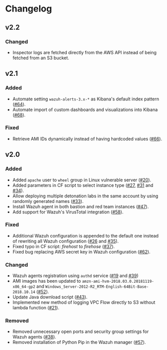 # Changelog

## v2.2
### Changed
* Inspector logs are fetched directly from the AWS API instead of being fetched from an S3 bucket.

## v2.1
### Added
* Automate setting `wazuh-alerts-3.x-*` as Kibana's default index pattern ([#64](https://github.com/sonofagl1tch/AWSDetonationLab/pull/64/)).
* Automate import of custom dashboards and visualizations into Kibana ([#68](https://github.com/sonofagl1tch/AWSDetonationLab/pull/68/)).

### Fixed
* Retrieve AMI IDs dynamically instead of having hardcoded values ([#66](https://github.com/sonofagl1tch/AWSDetonationLab/pull/66)).

## v2.0
### Added
* Added `apache` user to `wheel` group in Linux vulnerable server ([#20](https://github.com/sonofagl1tch/AWSDetonationLab/pull/20)).
* Added parameters in CF script to select instance type ([#27](https://github.com/sonofagl1tch/AWSDetonationLab/pull/27), [#31](https://github.com/sonofagl1tch/AWSDetonationLab/pull/31) and [#34](https://github.com/sonofagl1tch/AWSDetonationLab/pull/34)).
* Allow deploying multiple detonation labs in the same account by using randomly generated names ([#33](https://github.com/sonofagl1tch/AWSDetonationLab/pull/33)).
* Install Wazuh agent in both bastion and red team instances ([#47](https://github.com/sonofagl1tch/AWSDetonationLab/pull/47)).
* Add support for Wazuh's VirusTotal integration ([#58](https://github.com/sonofagl1tch/AWSDetonationLab/pull/58)).

### Fixed
* Additional Wazuh configuration is appended to the default one instead of rewriting all Wazuh configuration ([#26](https://github.com/sonofagl1tch/AWSDetonationLab/pull/26) and [#35](https://github.com/sonofagl1tch/AWSDetonationLab/pull/35)).
* Fixed typo in CF script: _firehost_ to _firehose_ ([#37](https://github.com/sonofagl1tch/AWSDetonationLab/pull/37)).
* Fixed bug replacing AWS secret key in Wazuh configuration ([#62](https://github.com/sonofagl1tch/AWSDetonationLab/pull/62)).

### Changed
* Wazuh agents registration using `authd` service ([#19](https://github.com/sonofagl1tch/AWSDetonationLab/pull/19) and [#39](https://github.com/sonofagl1tch/AWSDetonationLab/pull/39))
* AMI images has been updated to `amzn-ami-hvm-2018.03.0.20181119-x86_64-gp2` and `Windows_Server-2012-R2_RTM-English-64Bit-Base-2018.10.14` ([#52](https://github.com/sonofagl1tch/AWSDetonationLab/pull/52)).
* Update Java download script ([#43](https://github.com/sonofagl1tch/AWSDetonationLab/pull/43)).
* Implemented new method of logging VPC Flow directly to S3 without lambda function ([#21](https://github.com/sonofagl1tch/AWSDetonationLab/pull/21)).

### Removed
* Removed unnecessary open ports and security group settings for Wazuh agents ([#38](https://github.com/sonofagl1tch/AWSDetonationLab/pull/38)).
* Removed installation of Python Pip in the Wazuh manager ([#57](https://github.com/sonofagl1tch/AWSDetonationLab/pull/57)).
